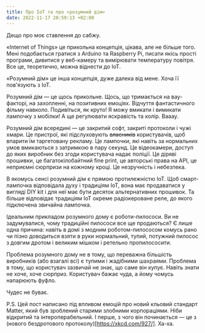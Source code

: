 ```yaml
---
title: Про IoT та про «розумний дім»
date: 2022-11-17 20:59:13 +02:00
---
```


Дещо про моє ставлення до сабжу.

«Internet of Things» це прикольна концепція, цікава, але не більше того. Мені подобається гратися з Arduino та Raspberry Pi, писати якісь прості програми, дивитися у веб-камеру та вимірювати температуру повітря. Все це, теоретично, можна віднести до IoT.

«Розумний дім» це інша концепція, дуже далека від мене. Хоча її пов'язують з IoT.

Розумний дім — це щось прикольне. Щось, що тримається на вау-факторі, на захопленні, на позитивних емоціях. Відчуття фантастичного фільму навколо. Подивіться, як круто! Я можу вмикати і вимикати лампочку з мобілки! А ще регулювати яскравість та колір. Вааау.

Розумний дім всередині — це закритий софт, закриті протоколи і чужі хмари. Це пристрої, які підслуховують ~~власників~~ користувачів, щоб впарити їм таргетовану рекламу. Це лампочки, які навіть за нормальних умов вмикаються з затримкою в пару секунд. Це відеокамери, доступ до яких виробник без згоди користувача надає поліції. Це діряві прошивки, це багатокілобайтний fine print, це авторські права на API, це неприємні сюрпризи на кожному кроці. Це незручність і небезпека.

В якомусь сенсі розумний дім є прямою протилежністю IoT. Щоб смарт-лампочка відповідала духу і традиціям IoT, вона має продаватися у вигляді DIY kit і для неї має бути десяток альтернативних прошивок. Та більше відповідає традиціям IoT окреме радіокероване реле, до якого підключена звичайна лампочка.

Ідеальним прикладом розумного дому є роботи-пилососи. Ви не задумувалися, чому традиційні пилососи все ще продаються? Є лише одна причина: навіть в домі з модним роботом-пилососом комусь рано чи пізно доводиться взяти в руки нормальний, тупий, потужний пилосос з довгим дротом і великим мішком і ретельно пропилососити.

Проблема розумного дому не в тому, що переважна більшість виробників (або взагалі всі) є тупими і жадібними шахраями. Проблема в тому, що користувач зазвичай не знає, що саме він купує. Навіть знати не хоче, хоче сюрприз. Користувач бажає чуда, а йому чомусь напарюють фуфло.

Чудес не буває.

P.S. Цей пост написано під впливом емоцій про новий кльовий стандарт Matter, який був зроблений старими злобними корпораціями. Ніби відкритий та інтероперабельний. І перше, з чого він починається — це з (нового бездротового протоколу)[https://xkcd.com/927/]. Ха-ха.
